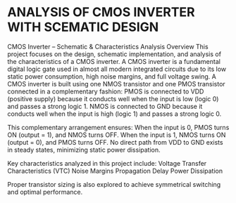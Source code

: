 # ANALYSIS OF CMOS INVERTER WITH SCEMATIC DESIGN

CMOS Inverter – Schematic & Characteristics Analysis
Overview
This project focuses on the design, schematic implementation, and analysis of the characteristics of a CMOS inverter. A CMOS inverter is a fundamental digital logic gate used in almost all modern integrated circuits due to its low static power consumption, high noise margins, and full voltage swing.
A CMOS inverter is built using one NMOS transistor and one PMOS transistor connected in a complementary fashion:
PMOS is connected to VDD (positive supply) because it conducts well when the input is low (logic 0) and passes a strong logic 1.
NMOS is connected to GND because it conducts well when the input is high (logic 1) and passes a strong logic 0.

This complementary arrangement ensures:
When the input is 0, PMOS turns ON (output = 1), and NMOS turns OFF.
When the input is 1, NMOS turns ON (output = 0), and PMOS turns OFF.
No direct path from VDD to GND exists in steady states, minimizing static power dissipation.

Key characteristics analyzed in this project include:
Voltage Transfer Characteristics (VTC)
Noise Margins
Propagation Delay
Power Dissipation

Proper transistor sizing is also explored to achieve symmetrical switching and optimal performance.

